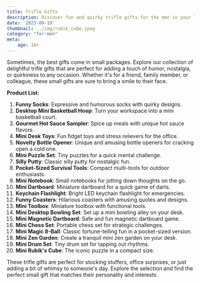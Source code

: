 ```yaml
---
title: Trifle Gifts
description: Discover fun and quirky trifle gifts for the men in your life.
date: '2023-09-19'
thumbnail: ../img/rubik_cube.jpeg
category: "for-men"
meta:
    age: 18+
---
```

Sometimes, the best gifts come in small packages. Explore our collection of delightful trifle gifts that are perfect for adding a touch of humor, nostalgia, or quirkiness to any occasion. Whether it's for a friend, family member, or colleague, these small gifts are sure to bring a smile to their face.

**Product List:**
1. **Funny Socks**: Expressive and humorous socks with quirky designs.
2. **Desktop Mini Basketball Hoop**: Turn your workspace into a mini basketball court.
3. **Gourmet Hot Sauce Sampler**: Spice up meals with unique hot sauce flavors.
4. **Mini Desk Toys**: Fun fidget toys and stress relievers for the office.
5. **Novelty Bottle Opener**: Unique and amusing bottle openers for cracking open a cold one.
6. **Mini Puzzle Set**: Tiny puzzles for a quick mental challenge.
7. **Silly Putty**: Classic silly putty for nostalgic fun.
8. **Pocket-Sized Survival Tools**: Compact multi-tools for outdoor enthusiasts.
9. **Mini Notebook**: Small notebooks for jotting down thoughts on the go.
10. **Mini Dartboard**: Miniature dartboard for a quick game of darts.
11. **Keychain Flashlight**: Bright LED keychain flashlight for emergencies.
12. **Funny Coasters**: Hilarious coasters with amusing quotes and designs.
13. **Mini Toolbox**: Miniature toolbox with functional tools.
14. **Mini Desktop Bowling Set**: Set up a mini bowling alley on your desk.
15. **Mini Magnetic Dartboard**: Safe and fun magnetic dartboard game.
16. **Mini Chess Set**: Portable chess set for strategic challenges.
17. **Mini Magic 8-Ball**: Classic fortune-telling fun in a pocket-sized version.
18. **Mini Zen Garden**: Create a tranquil mini zen garden on your desk.
19. **Mini Drum Set**: Tiny drum set for tapping out rhythms.
20. **Mini Rubik's Cube**: The iconic puzzle in a compact size.

These trifle gifts are perfect for stocking stuffers, office surprises, or just adding a bit of whimsy to someone's day. Explore the selection and find the perfect small gift that matches their personality and interests.
